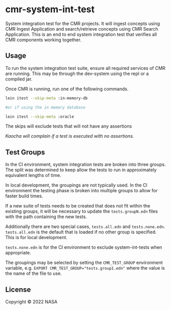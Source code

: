 # cmr-system-int-test

System integration test for the CMR projects. It will ingest concepts using CMR Ingest Application and search/retrieve concepts using CMR Search Application. This is an end to end system integration test that verifies all CMR components working together.

## Usage

To run the system integration test suite, ensure all required services of CMR are running.
This may be through the dev-system using the repl or a compiled jar.

Once CMR is running, run one of the following commands.

``` sh
lein itest --skip-meta :in-memory-db

#or if using the in memory database

lein itest --skip-meta :oracle
```

The skips will exclude tests that will not have any assertions

_Kaocha will complain if a test is executed with no assertions._

## Test Groups

In the CI environment, system integration tests are broken into three groups.
The split was determined to keep allow the tests to run in approximately 
equivalent lengths of time.

In local development, the groupings are not typically used. In the CI environment
the testing phase is broken into multiple groups to allow for faster build times.

If a new suite of tests needs to be created that does not fit within the existing
groups, it will be necessary to update the `tests.groupN.edn` files with the path
containing the new tests.

Additionally there are two special cases, `tests.all.edn` and `tests.none.edn`. 
`tests.all.edn` is the default that is loaded if no other group is specified. 
This is for local development.

`tests.none.edn` is for the CI environment to exclude system-int-tests when appropriate.

The groupings may be selected by setting the `CMR_TEST_GROUP` environment variable, 
e.g. `EXPORT CMR_TEST_GROUP="tests.group1.edn"` where the value is the name of the file to use.

## License

Copyright © 2022 NASA
